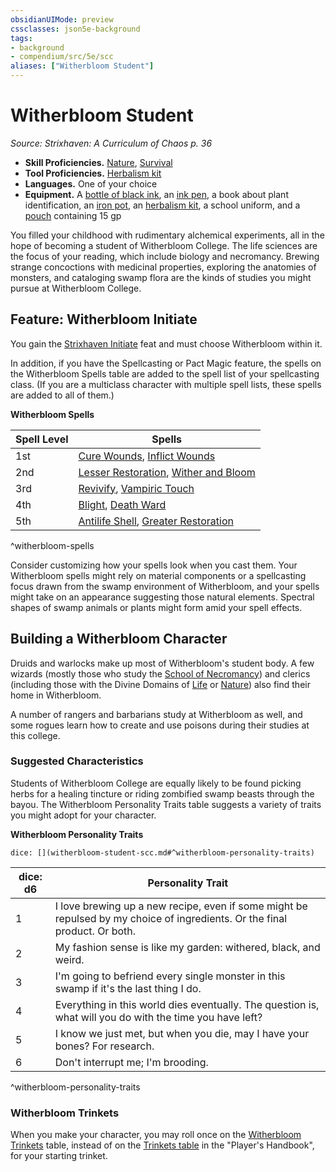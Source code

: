 ```yaml
---
obsidianUIMode: preview
cssclasses: json5e-background
tags:
- background
- compendium/src/5e/scc
aliases: ["Witherbloom Student"]
---
```

# Witherbloom Student
*Source: Strixhaven: A Curriculum of Chaos p. 36*  

- **Skill Proficiencies.** [Nature](2-Mechanics/CLI/rules/skills.md#Nature), [Survival](2-Mechanics/CLI/rules/skills.md#Survival)  
- **Tool Proficiencies.** [Herbalism kit](2-Mechanics/CLI/items/herbalism-kit.md)  
- **Languages.** One of your choice  
- **Equipment.** A [bottle of black ink](2-Mechanics/CLI/items/ink-1-ounce-bottle.md), an [ink pen](2-Mechanics/CLI/items/ink-pen.md), a book about plant identification, an [iron pot](2-Mechanics/CLI/items/iron-pot.md), an [herbalism kit](2-Mechanics/CLI/items/herbalism-kit.md), a school uniform, and a [pouch](2-Mechanics/CLI/items/pouch.md) containing 15 gp  

You filled your childhood with rudimentary alchemical experiments, all in the hope of becoming a student of Witherbloom College. The life sciences are the focus of your reading, which include biology and necromancy. Brewing strange concoctions with medicinal properties, exploring the anatomies of monsters, and cataloging swamp flora are the kinds of studies you might pursue at Witherbloom College.

## Feature: Witherbloom Initiate

You gain the [Strixhaven Initiate](2-Mechanics/CLI/feats/strixhaven-initiate-scc.md) feat and must choose Witherbloom within it.

In addition, if you have the Spellcasting or Pact Magic feature, the spells on the Witherbloom Spells table are added to the spell list of your spellcasting class. (If you are a multiclass character with multiple spell lists, these spells are added to all of them.)

**Witherbloom Spells**

| Spell Level | Spells |
|-------------|--------|
| 1st | [Cure Wounds](2-Mechanics/CLI/spells/cure-wounds.md), [Inflict Wounds](2-Mechanics/CLI/spells/inflict-wounds.md) |
| 2nd | [Lesser Restoration](2-Mechanics/CLI/spells/lesser-restoration.md), [Wither and Bloom](2-Mechanics/CLI/spells/wither-and-bloom-scc.md) |
| 3rd | [Revivify](2-Mechanics/CLI/spells/revivify.md), [Vampiric Touch](2-Mechanics/CLI/spells/vampiric-touch.md) |
| 4th | [Blight](2-Mechanics/CLI/spells/blight.md), [Death Ward](2-Mechanics/CLI/spells/death-ward.md) |
| 5th | [Antilife Shell](2-Mechanics/CLI/spells/antilife-shell.md), [Greater Restoration](2-Mechanics/CLI/spells/greater-restoration.md) |
^witherbloom-spells

Consider customizing how your spells look when you cast them. Your Witherbloom spells might rely on material components or a spellcasting focus drawn from the swamp environment of Witherbloom, and your spells might take on an appearance suggesting those natural elements. Spectral shapes of swamp animals or plants might form amid your spell effects.

## Building a Witherbloom Character

Druids and warlocks make up most of Witherbloom's student body. A few wizards (mostly those who study the [School of Necromancy](2-Mechanics/CLI/classes/wizard-school-of-necromancy.md)) and clerics (including those with the Divine Domains of [Life](2-Mechanics/CLI/classes/cleric-life-domain.md) or [Nature](2-Mechanics/CLI/classes/cleric-nature-domain.md)) also find their home in Witherbloom.

A number of rangers and barbarians study at Witherbloom as well, and some rogues learn how to create and use poisons during their studies at this college.

### Suggested Characteristics

Students of Witherbloom College are equally likely to be found picking herbs for a healing tincture or riding zombified swamp beasts through the bayou. The Witherbloom Personality Traits table suggests a variety of traits you might adopt for your character.

**Witherbloom Personality Traits**

`dice: [](witherbloom-student-scc.md#^witherbloom-personality-traits)`

| dice: d6 | Personality Trait |
|----------|-------------------|
| 1 | I love brewing up a new recipe, even if some might be repulsed by my choice of ingredients. Or the final product. Or both. |
| 2 | My fashion sense is like my garden: withered, black, and weird. |
| 3 | I'm going to befriend every single monster in this swamp if it's the last thing I do. |
| 4 | Everything in this world dies eventually. The question is, what will you do with the time you have left? |
| 5 | I know we just met, but when you die, may I have your bones? For research. |
| 6 | Don't interrupt me; I'm brooding. |
^witherbloom-personality-traits

### Witherbloom Trinkets

When you make your character, you may roll once on the [Witherbloom Trinkets](2-Mechanics/CLI/items/witherbloom-trinket-scc.md) table, instead of on the [Trinkets table](2-Mechanics/CLI/items/trinket.md) in the "Player's Handbook", for your starting trinket.